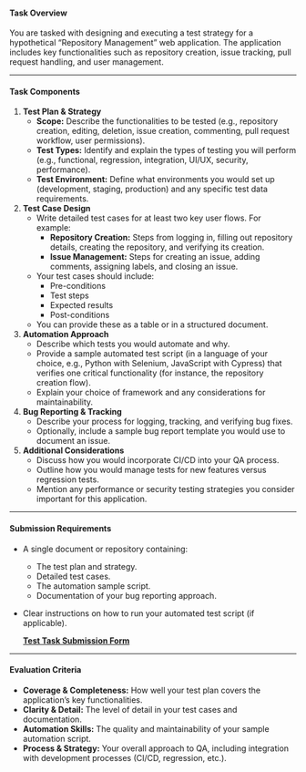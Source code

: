 #### **Task Overview**

You are tasked with designing and executing a test strategy for a hypothetical “Repository Management” web application. The application includes key functionalities such as repository creation, issue tracking, pull request handling, and user management.

---

#### **Task Components**

1. **Test Plan & Strategy**
   - **Scope:** Describe the functionalities to be tested (e.g., repository creation, editing, deletion, issue creation, commenting, pull request workflow, user permissions).
   - **Test Types:** Identify and explain the types of testing you will perform (e.g., functional, regression, integration, UI/UX, security, performance).
   - **Test Environment:** Define what environments you would set up (development, staging, production) and any specific test data requirements.
2. **Test Case Design**
   - Write detailed test cases for at least two key user flows. For example:
     - **Repository Creation:** Steps from logging in, filling out repository details, creating the repository, and verifying its creation.
     - **Issue Management:** Steps for creating an issue, adding comments, assigning labels, and closing an issue.
   - Your test cases should include:
     - Pre-conditions
     - Test steps
     - Expected results
     - Post-conditions
   - You can provide these as a table or in a structured document.
3. **Automation Approach**
   - Describe which tests you would automate and why.
   - Provide a sample automated test script (in a language of your choice, e.g., Python with Selenium, JavaScript with Cypress) that verifies one critical functionality (for instance, the repository creation flow).
   - Explain your choice of framework and any considerations for maintainability.
4. **Bug Reporting & Tracking**
   - Describe your process for logging, tracking, and verifying bug fixes.
   - Optionally, include a sample bug report template you would use to document an issue.
5. **Additional Considerations**
   - Discuss how you would incorporate CI/CD into your QA process.
   - Outline how you would manage tests for new features versus regression tests.
   - Mention any performance or security testing strategies you consider important for this application.

---

#### **Submission Requirements**

- A single document or repository containing:
  - The test plan and strategy.
  - Detailed test cases.
  - The automation sample script.
  - Documentation of your bug reporting approach.
- Clear instructions on how to run your automated test script (if applicable).  
    
  [**__Test Task Submission Form__**](https://forms.clickup.com/2573951/f/2ehkz-53455/1DY83YVL3XHGX71CZ2)

---

#### **Evaluation Criteria**

- **Coverage & Completeness:** How well your test plan covers the application’s key functionalities.
- **Clarity & Detail:** The level of detail in your test cases and documentation.
- **Automation Skills:** The quality and maintainability of your sample automation script.
- **Process & Strategy:** Your overall approach to QA, including integration with development processes (CI/CD, regression, etc.).